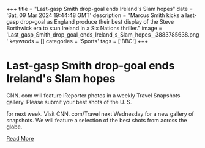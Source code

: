 +++
title = "Last-gasp Smith drop-goal ends Ireland's Slam hopes"
date = 'Sat, 09 Mar 2024 19:44:48 GMT'
description = "Marcus Smith kicks a last-gasp drop-goal as England produce their best display of the Steve Borthwick era to stun Ireland in a Six Nations thriller."
image = 'Last_gasp_Smith_drop_goal_ends_Ireland_s_Slam_hopes__3883785638.png'
keywrods =  []
categories = 'Sports'
tags = ['BBC']
+++

# Last-gasp Smith drop-goal ends Ireland's Slam hopes

CNN.
com will feature iReporter photos in a weekly Travel Snapshots gallery.
Please submit your best shots of the U.
S.

for next week.
Visit CNN.
com/Travel next Wednesday for a new gallery of snapshots.
We will feature a selection of the best shots from across the globe.


[Read More](https://www.bbc.co.uk/sport/rugby-union/68522819)
